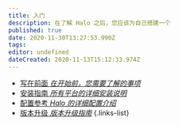 ```yaml
---
title: 入门
description: 在了解 Halo 之后，您应该为自己搭建一个
published: true
date: 2020-11-30T13:27:53.990Z
tags: 
editor: undefined
dateCreated: 2020-11-13T15:12:33.974Z
---
```


- [写在前面 *在开始前，您需要了解的事项*](/install/prepare)
- [安装指南 *所有平台的详细安装说明*](/install/index)
- [配置参考 *Halo 的详细配置介绍*](/install/config)
- [版本升级 *版本升级指南*](/install/upgrade)
{.links-list}